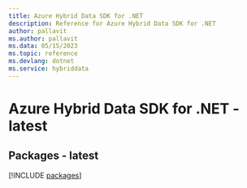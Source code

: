 ```yaml
---
title: Azure Hybrid Data SDK for .NET
description: Reference for Azure Hybrid Data SDK for .NET
author: pallavit
ms.author: pallavit
ms.data: 05/15/2023
ms.topic: reference
ms.devlang: dotnet
ms.service: hybriddata
---
```

# Azure Hybrid Data SDK for .NET - latest
## Packages - latest
[!INCLUDE [packages](hybrid-data-index.md)]